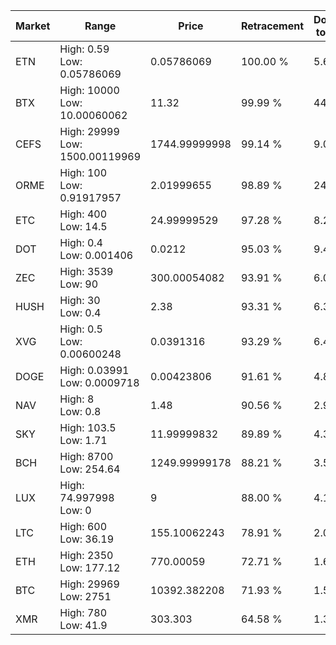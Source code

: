 | Market | Range | Price| Retracement | Doubles to 50% |
| --- | --- | --- | --- | --- |
| ETN | High: 0.59<br />Low: 0.05786069 | 0.05786069 | 100.00 % | 5.60 |
| BTX | High: 10000<br />Low: 10.00060062 | 11.32 | 99.99 % | 442.14 |
| CEFS | High: 29999<br />Low: 1500.00119969 | 1744.99999998 | 99.14 % | 9.03 |
| ORME | High: 100<br />Low: 0.91917957 | 2.01999655 | 98.89 % | 24.98 |
| ETC | High: 400<br />Low: 14.5 | 24.99999529 | 97.28 % | 8.29 |
| DOT | High: 0.4<br />Low: 0.001406 | 0.0212 | 95.03 % | 9.47 |
| ZEC | High: 3539<br />Low: 90 | 300.00054082 | 93.91 % | 6.05 |
| HUSH | High: 30<br />Low: 0.4 | 2.38 | 93.31 % | 6.39 |
| XVG | High: 0.5<br />Low: 0.00600248 | 0.0391316 | 93.29 % | 6.47 |
| DOGE | High: 0.03991<br />Low: 0.0009718 | 0.00423806 | 91.61 % | 4.82 |
| NAV | High: 8<br />Low: 0.8 | 1.48 | 90.56 % | 2.97 |
| SKY | High: 103.5<br />Low: 1.71 | 11.99999832 | 89.89 % | 4.38 |
| BCH | High: 8700<br />Low: 254.64 | 1249.99999178 | 88.21 % | 3.58 |
| LUX | High: 74.997998<br />Low: 0 | 9 | 88.00 % | 4.17 |
| LTC | High: 600<br />Low: 36.19 | 155.10062243 | 78.91 % | 2.05 |
| ETH | High: 2350<br />Low: 177.12 | 770.00059 | 72.71 % | 1.64 |
| BTC | High: 29969<br />Low: 2751 | 10392.382208 | 71.93 % | 1.57 |
| XMR | High: 780<br />Low: 41.9 | 303.303 | 64.58 % | 1.35 |
